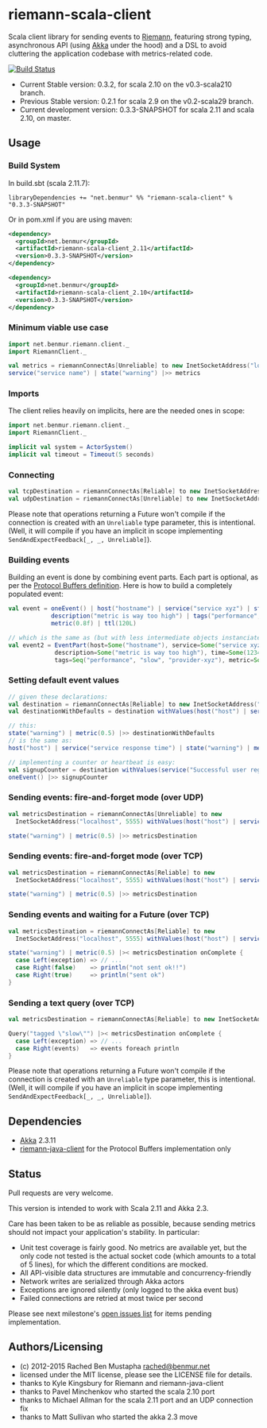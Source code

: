 # riemann-scala-client

Scala client library for sending events to [Riemann](http://riemann.io/), featuring strong typing, asynchronous API (using [Akka](http://akka.io/) under the hood) and a DSL to avoid cluttering the application codebase with metrics-related code.

[![Build Status](https://api.travis-ci.org/benmur/riemann-scala-client.png)](https://travis-ci.org/benmur/riemann-scala-client/)

* Current Stable version: 0.3.2, for scala 2.10 on the v0.3-scala210 branch.
* Previous Stable version: 0.2.1 for scala 2.9 on the v0.2-scala29 branch.
* Current development version: 0.3.3-SNAPSHOT for scala 2.11 and scala 2.10, on master. 

## Usage

### Build System
In build.sbt (scala 2.11.7):
```
libraryDependencies += "net.benmur" %% "riemann-scala-client" % "0.3.3-SNAPSHOT"
```

Or in pom.xml if you are using maven:
```xml
<dependency>
  <groupId>net.benmur</groupId>
  <artifactId>riemann-scala-client_2.11</artifactId>
  <version>0.3.3-SNAPSHOT</version>
</dependency>
```
```xml
<dependency>
  <groupId>net.benmur</groupId>
  <artifactId>riemann-scala-client_2.10</artifactId>
  <version>0.3.3-SNAPSHOT</version>
</dependency>
```

### Minimum viable use case
```scala
import net.benmur.riemann.client._
import RiemannClient._

val metrics = riemannConnectAs[Unreliable] to new InetSocketAddress("localhost", 5555)
service("service name") | state("warning") |>> metrics
```

### Imports

The client relies heavily on implicits, here are the needed ones in scope:
```scala
import net.benmur.riemann.client._
import RiemannClient._

implicit val system = ActorSystem()
implicit val timeout = Timeout(5 seconds)
```

### Connecting

```scala
val tcpDestination = riemannConnectAs[Reliable] to new InetSocketAddress("localhost", 5555)
val udpDestination = riemannConnectAs[Unreliable] to new InetSocketAddress("localhost", 5555)
```

Please note that operations returning a Future won't compile if the connection is created with an `Unreliable` type parameter, this is intentional. (Well, it will compile if you have an implicit in scope implementing `SendAndExpectFeedback[_, _, Unreliable]`).

### Building events

Building an event is done by combining event parts. Each part is optional, as per the [Protocol Buffers definition](https://github.com/aphyr/riemann-java-client/blob/master/src/main/proto/riemann/proto.proto). Here is how to build a completely populated event:
```scala
val event = oneEvent() | host("hostname") | service("service xyz") | state("warning") | time(1234L) | 
            description("metric is way too high") | tags("performance", "slow", "provider-xyz") | 
            metric(0.8f) | ttl(120L)

// which is the same as (but with less intermediate objects instanciated):
val event2 = EventPart(host=Some("hostname"), service=Some("service xyz"), state=Some("warning"),
             description=Some("metric is way too high"), time=Some(1234L),
             tags=Seq("performance", "slow", "provider-xyz"), metric=Some(0.8f), ttl=Some(120L))
```

### Setting default event values
```scala
// given these declarations:
val destination = riemannConnectAs[Reliable] to new InetSocketAddress("localhost", 5555)
val destinationWithDefaults = destination withValues(host("host") | service("service response time"))

// this:
state("warning") | metric(0.5) |>> destinationWithDefaults
// is the same as:
host("host") | service("service response time") | state("warning") | metric(0.5) |>> destination

// implementing a counter or heartbeat is easy:
val signupCounter = destination withValues(service("Successful user registration"))
oneEvent() |>> signupCounter
```

### Sending events: fire-and-forget mode (over UDP)
```scala
val metricsDestination = riemannConnectAs[Unreliable] to new
  InetSocketAddress("localhost", 5555) withValues(host("host") | service("service response time"))

state("warning") | metric(0.5) |>> metricsDestination
```

### Sending events: fire-and-forget mode (over TCP)
```scala
val metricsDestination = riemannConnectAs[Reliable] to new
  InetSocketAddress("localhost", 5555) withValues(host("host") | service("service response time"))

state("warning") | metric(0.5) |>> metricsDestination
```

### Sending events and waiting for a Future (over TCP)
```scala
val metricsDestination = riemannConnectAs[Reliable] to new
  InetSocketAddress("localhost", 5555) withValues(host("host") | service("service response time"))

state("warning") | metric(0.5) |>< metricsDestination onComplete {
  case Left(exception) => // ...
  case Right(false)    => println("not sent ok!!")
  case Right(true)     => println("sent ok")
}
```

### Sending a text query (over TCP)
```scala
val metricsDestination = riemannConnectAs[Reliable] to new InetSocketAddress("localhost", 5555)

Query("tagged \"slow\"") |>< metricsDestination onComplete {
  case Left(exception) => // ...
  case Right(events)   => events foreach println
}
```

Please note that operations returning a Future won't compile if the connection is created with an `Unreliable` type parameter, this is intentional. (Well, it will compile if you have an implicit in scope implementing `SendAndExpectFeedback[_, _, Unreliable]`).

## Dependencies

- [Akka](http://akka.io/) 2.3.11
- [riemann-java-client](https://github.com/aphyr/riemann-java-client) for the Protocol Buffers implementation only

## Status

Pull requests are very welcome.

This version is intended to work with Scala 2.11 and Akka 2.3.

Care has been taken to be as reliable as possible, because sending metrics should not impact your application's stability. In particular:
- Unit test coverage is fairly good. No metrics are available yet, but the only code not tested is the actual socket code (which amounts to a total of 5 lines), for which the different conditions are mocked.
- All API-visible data structures are immutable and concurrency-friendly
- Network writes are serialized through Akka actors
- Exceptions are ignored silently (only logged to the akka event bus)
- Failed connections are retried at most twice per second

Please see next milestone's [open issues list](https://github.com/benmur/riemann-scala-client/issues?milestone=1&state=open) for items pending implementation.

## Authors/Licensing

- (c) 2012-2015 Rached Ben Mustapha <rached@benmur.net>
- licensed under the MIT license, please see the LICENSE file for details.
- thanks to Kyle Kingsbury for Riemann and riemann-java-client
- thanks to Pavel Minchenkov who started the scala 2.10 port
- thanks to Michael Allman for the scala 2.11 port and an UDP connection fix
- thanks to Matt Sullivan who started the akka 2.3 move
